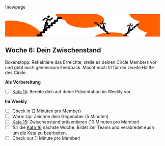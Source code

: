 \newpage

![](sketchnotes/bumper7.png)

## Woche 6: Dein Zwischenstand

Boxenstopp: Reflektiere das Erreichte, stelle es deinen Circle Members vor und gebt euch gemeinsam Feedback. Macht euch fit für die zweite Hälfte des Circle.

**Als Vorbereitung**

- [ ] [Kata 15](0500_Kata_15.md): Bereite dich auf deine Präsentation im Weekly vor. 

**Im Weekly**

- [ ] Check in (2 Minuten pro Member)
- [ ] Warm Up: Zeichne dein Gegenüber (5 Minuten)
- [ ] [Kata 15](0500_Kata_15.md): Zwischenstand präsentieren (10 Minuten pro Member)
- [ ] für die [Kata 16](0500_Kata_16.md) nächste Woche: Bildet 2er Teams und verabredet euch um die Kata zu bearbeiten.
- [ ] Check out (1 Minute pro Member)
